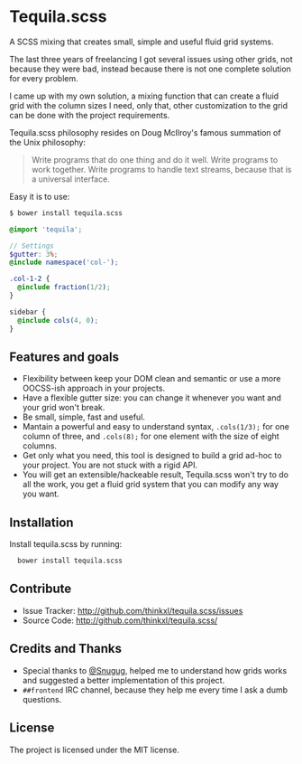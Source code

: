 Tequila.scss
========

A SCSS mixing that creates small, simple and useful fluid grid systems.

The last three years of freelancing I got several issues using other grids, not because they were bad, instead because there is not one complete solution for every problem.

I came up with my own solution, a mixing function that can create a fluid grid with the column sizes I need, only that, other customization to the grid can be done with the project requirements.

Tequila.scss philosophy resides on Doug McIlroy's famous summation of the Unix philosophy:

> Write programs that do one thing and do it well. Write programs to work together. Write programs to handle text streams, because that is a universal interface.

Easy it is to use:

```bash
$ bower install tequila.scss
```

```scss
@import 'tequila';

// Settings
$gutter: 3%;
@include namespace('col-');

.col-1-2 {
  @include fraction(1/2);
}

sidebar {
  @include cols(4, 0);
}
```

Features and goals
------------------

- Flexibility between keep your DOM clean and semantic or use a more OOCSS-ish approach in your projects.
- Have a flexible gutter size: you can change it whenever you want and your grid won't break.
- Be small, simple, fast and useful.
- Mantain a powerful and easy to understand syntax, `.cols(1/3);` for one column of three, and `.cols(8);` for one element with the size of eight columns.
- Get only what you need, this tool is designed to build a grid ad-hoc to your project. You are not stuck with a rigid API.
- You will get an extensible/hackeable result, Tequila.scss won't try to do all the work, you get a fluid grid system that you can modify any way you want.

Installation
------------

Install tequila.scss by running:

```bash
  bower install tequila.scss
```

Contribute
----------

- Issue Tracker: http://github.com/thinkxl/tequila.scss/issues
- Source Code: http://github.com/thinkxl/tequila.scss/

Credits and Thanks
------------------

- Special thanks to [@Snugug](https://twitter.com/Snugug), helped me to understand how grids works and suggested a better implementation of this project.
- `##frontend` IRC channel, because they help me every time I ask a dumb questions.

License
-------

The project is licensed under the MIT license.
